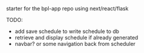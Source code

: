 starter for the bpl-app repo using next/react/flask


TODO:

- add save schedule to write schedule to db
- retrieve and display schedule if already generated
- navbar? or some navigation back from scheduler